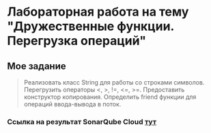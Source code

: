 # Лабораторная работа на тему "Дружественные функции. Перегрузка операций"

## Мое задание
> Реализовать класс String для работы со строками символов. Перегрузить операторы <, >, !=, <=, >=. Предоставить конструктор копирования. Определить friend функции для операций ввода-вывода в поток.
> 
### Ссылка на результат SonarQube Cloud [тут](https://sonarcloud.io/summary/new_code?id=SosiskaKiller812_University)
